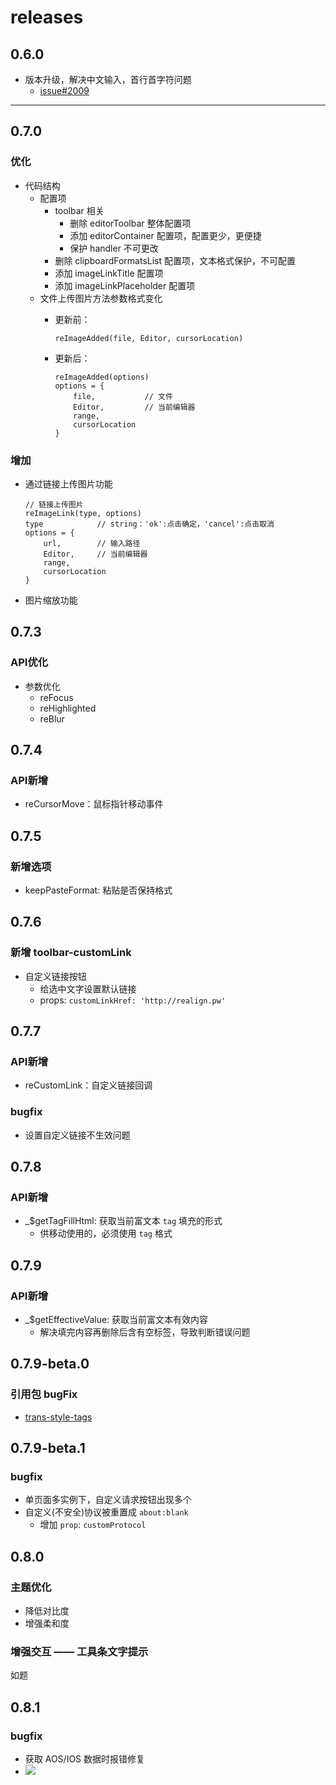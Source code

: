 # releases

## 0.6.0

* 版本升级，解决中文输入，首行首字符问题
    * [issue#2009](https://github.com/quilljs/quill/issues/2009)

***

## 0.7.0

### 优化

* 代码结构
    * 配置项
        * toolbar 相关
            * 删除 editorToolbar 整体配置项
            * 添加 editorContainer 配置项，配置更少，更便捷
            * 保护 handler 不可更改
        * 删除 clipboardFormatsList 配置项，文本格式保护，不可配置
        * 添加 imageLinkTitle 配置项
        * 添加 imageLinkPlaceholder 配置项
    * 文件上传图片方法参数格式变化
        * 更新前：

            ```
            reImageAdded(file, Editor, cursorLocation)
            ```

       * 更新后：

            ```
            reImageAdded(options)
            options = {
                file,           // 文件
                Editor,         // 当前编辑器
                range,
                cursorLocation
            }
            ```
### 增加

* 通过链接上传图片功能

    ```
    // 链接上传图片
    reImageLink(type, options)
    type            // string：'ok':点击确定，'cancel':点击取消
    options = {
        url,        // 输入路径
        Editor,     // 当前编辑器
        range,
        cursorLocation
    }
    ```

* 图片缩放功能

## 0.7.3

### API优化

* 参数优化
  * reFocus
  * reHighlighted
  * reBlur

## 0.7.4

### API新增

* reCursorMove：鼠标指针移动事件

## 0.7.5

### 新增选项

* keepPasteFormat: 粘贴是否保持格式

## 0.7.6

### 新增 toolbar-customLink

* 自定义链接按钮
  * 给选中文字设置默认链接
  * props: `customLinkHref: 'http://realign.pw'`

## 0.7.7

### API新增

* reCustomLink：自定义链接回调

### bugfix

* 设置自定义链接不生效问题

## 0.7.8

### API新增

* _$getTagFillHtml: 获取当前富文本 `tag` 填充的形式
  * 供移动使用的，必须使用 `tag` 格式

## 0.7.9

### API新增

* _$getEffectiveValue: 获取当前富文本有效内容
  * 解决填完内容再删除后含有空标签，导致判断错误问题

## 0.7.9-beta.0

### 引用包 bugFix

* [trans-style-tags](https://www.npmjs.com/package/trans-style-tags#003)

## 0.7.9-beta.1

### bugfix

* 单页面多实例下，自定义请求按钮出现多个
* 自定义(不安全)协议被重置成 `about:blank`
  * 增加 `prop`: `customProtocol`

## 0.8.0

### 主题优化

* 降低对比度
* 增强柔和度

### 增强交互 —— 工具条文字提示

如题

## 0.8.1

### bugfix

* 获取 AOS/IOS 数据时报错修复
* ![](https://public-bucket-realign.nos-eastchina1.126.net/image/normal/2019-05-17/img-1558082863608-6540.jpg)